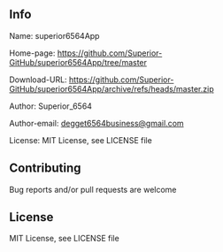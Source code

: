 ## Info

Name: superior6564App

Home-page: https://github.com/Superior-GitHub/superior6564App/tree/master

Download-URL: https://github.com/Superior-GitHub/superior6564App/archive/refs/heads/master.zip

Author: Superior_6564

Author-email: degget6564business@gmail.com

License: MIT License, see LICENSE file

## Contributing

Bug reports and/or pull requests are welcome

## License 

MIT License, see LICENSE file
